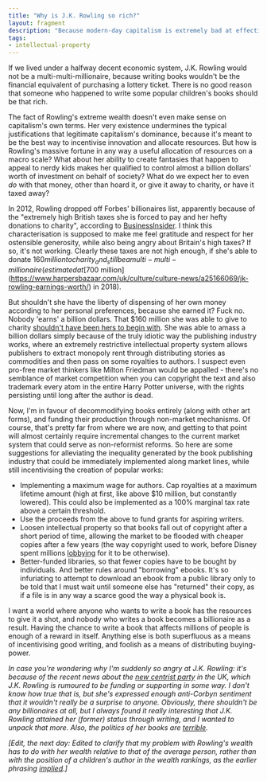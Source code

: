 ```yaml
---
title: "Why is J.K. Rowling so rich?"
layout: fragment
description: "Because modern-day capitalism is extremely bad at effectively allocating resources."
tags:
- intellectual-property
---
```


If we lived under a halfway decent economic system, J.K. Rowling would not be a multi-multi-millionaire, because writing books wouldn't be the financial equivalent of purchasing a lottery ticket. There is no good reason that someone who happened to write some popular children's books should be that rich.

The fact of Rowling's extreme wealth doesn't even make sense on capitalism's own terms. Her very existence undermines the typical justifications that legitimate capitalism's dominance, because it's meant to be the best way to incentivise innovation and allocate resources. But how is Rowling's massive fortune in any way a useful allocation of resources on a macro scale? What about her ability to create fantasies that happen to appeal to nerdy kids makes her qualified to control almost a billion dollars' worth of investment on behalf of society? What do we expect her to even _do_ with that money, other than hoard it, or give it away to charity, or have it taxed away?

In 2012, Rowling dropped off Forbes' billionaires list, apparently because of the "extremely high British taxes she is forced to pay and her hefty donations to charity", according to [BusinessInsider](https://www.businessinsider.com/jk-rowling-is-no-longer-a-billionaire-booted-off-forbes-list-2012-3). I think this characterisation is supposed to make me feel gratitude and respect for her ostensible generosity, while also being angry about Britain's high taxes? If so, it's not working. Clearly these taxes are not high enough, if she's able to donate $160 million to charity _and_ still be a multi-multi-millionaire (estimated at [$700 million](https://www.harpersbazaar.com/uk/culture/culture-news/a25166069/jk-rowling-earnings-worth/) in 2018).

But shouldn't she have the liberty of dispensing of her own money according to her personal preferences, because she earned it? Fuck no. Nobody 'earns' a billion dollars. That $160 million she was able to give to charity [shouldn't have been hers to begin with](https://www.jacobinmag.com/2015/08/peter-singer-charity-effective-altruism/). She was able to amass a billion dollars simply because of the truly idiotic way the publishing industry works, where an extremely restrictive intellectual property system allows publishers to extract monopoly rent through distributing stories as commodities and then pass on some royalties to authors. I suspect even pro-free market thinkers like Milton Friedman would be appalled - there's no semblance of market competition when you can copyright the text and also trademark every atom in the entire Harry Potter universe, with the rights persisting until long after the author is dead.

Now, I'm in favour of decommodifying books entirely (along with other art forms), and funding their production through non-market mechanisms. Of course, that's pretty far from where we are now, and getting to that point will almost certainly require incremental changes to the current market system that could serve as non-reformist reforms. So here are some suggestions for alleviating the inequality generated by the book publishing industry that could be immediately implemented along market lines, while still incentivising the creation of popular works:

* Implementing a maximum wage for authors. Cap royalties at a maximum lifetime amount (high at first, like above $10 million, but constantly lowered). This could also be implemented as a 100% marginal tax rate above a certain threshold.
* Use the proceeds from the above to fund grants for aspiring writers.
* Loosen intellectual property so that books fall out of copyright after a short period of time, allowing the market to be flooded with cheaper copies after a few years (the way copyright used to work, before Disney spent millions [lobbying](https://priceonomics.com/how-mickey-mouse-evades-the-public-domain/) for it to be otherwise).
* Better-funded libraries, so that fewer copies have to be bought by individuals. And better rules around "borrowing" ebooks. It's so infuriating to attempt to download an ebook from a public library only to be told that I must wait until someone else has "returned" their copy, as if a file is in any way a scarce good the way a physical book is.

I want a world where anyone who wants to write a book has the resources to give it a shot, and nobody who writes a book becomes a billionaire as a result. Having the chance to write a book that affects millions of people is enough of a reward in itself. Anything else is both superfluous as a means of incentivising good writing, and foolish as a means of distributing buying-power.

_In case you're wondering why I'm suddenly so angry at J.K. Rowling: it's because of the recent news about the [new centrist party](https://tribunemag.co.uk/2019/02/the-split-that-cried-wolf) in the UK, which J.K. Rowling is rumoured to be funding or supporting in some way. I don't know how true that is, but she's expressed enough anti-Corbyn sentiment that it wouldn't really be a surprise to anyone. Obviously, there shouldn't be any billionaires at all, but I always found it really interesting that J.K. Rowling attained her (former) status through writing, and I wanted to unpack that more. Also, the politics of her books are [terrible](https://www.jacobinmag.com/2019/01/harry-potter-magic-liberalism-fantasy-fetishism)._

_\[Edit, the next day: Edited to clarify that my problem with Rowling's wealth has to do with her wealth relative to that of the average person, rather than with the position of a children's author in the wealth rankings, as the earlier phrasing [implied](https://twitter.com/dellsystem/status/1098047663935651840).\]_
